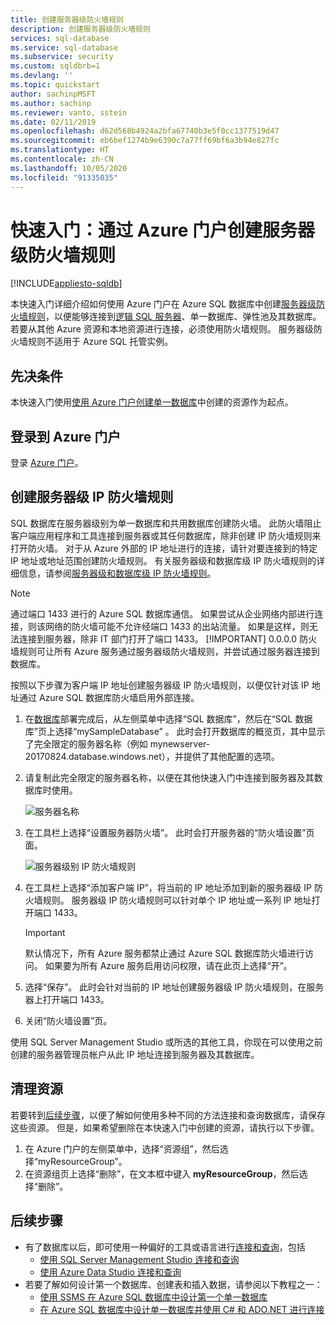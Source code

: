 ```yaml
---
title: 创建服务器级防火墙规则
description: 创建服务器级防火墙规则
services: sql-database
ms.service: sql-database
ms.subservice: security
ms.custom: sqldbrb=1
ms.devlang: ''
ms.topic: quickstart
author: sachinpMSFT
ms.author: sachinp
ms.reviewer: vanto, sstein
ms.date: 02/11/2019
ms.openlocfilehash: d62d568b4924a2bfa67740b3e5f0cc1377519d47
ms.sourcegitcommit: eb6bef1274b9e6390c7a77ff69bf6a3b94e827fc
ms.translationtype: HT
ms.contentlocale: zh-CN
ms.lasthandoff: 10/05/2020
ms.locfileid: "91335035"
---
```

# <a name="quickstart-create-a-server-level-firewall-rule-using-the-azure-portal"></a>快速入门：通过 Azure 门户创建服务器级防火墙规则
[!INCLUDE[appliesto-sqldb](../includes/appliesto-sqldb.md)]

本快速入门详细介绍如何使用 Azure 门户在 Azure SQL 数据库中创建[服务器级防火墙规则](firewall-configure.md)，以便能够连接到[逻辑 SQL 服务器](logical-servers.md)、单一数据库、弹性池及其数据库。 若要从其他 Azure 资源和本地资源进行连接，必须使用防火墙规则。 服务器级防火墙规则不适用于 Azure SQL 托管实例。

## <a name="prerequisites"></a>先决条件

本快速入门使用[使用 Azure 门户创建单一数据库](single-database-create-quickstart.md)中创建的资源作为起点。

## <a name="sign-in-to-the-azure-portal"></a>登录到 Azure 门户

登录 [Azure 门户](https://portal.azure.com/)。

## <a name="create-a-server-level-ip-firewall-rule"></a>创建服务器级 IP 防火墙规则

 SQL 数据库在服务器级别为单一数据库和共用数据库创建防火墙。 此防火墙阻止客户端应用程序和工具连接到服务器或其任何数据库，除非创建 IP 防火墙规则来打开防火墙。 对于从 Azure 外部的 IP 地址进行的连接，请针对要连接到的特定 IP 地址或地址范围创建防火墙规则。 有关服务器级和数据库级 IP 防火墙规则的详细信息，请参阅[服务器级和数据库级 IP 防火墙规则](firewall-configure.md)。

> [!NOTE]
> 通过端口 1433 进行的 Azure SQL 数据库通信。 如果尝试从企业网络内部进行连接，则该网络的防火墙可能不允许经端口 1433 的出站流量。 如果是这样，则无法连接到服务器，除非 IT 部门打开了端口 1433。
> [!IMPORTANT]
> 0\.0.0.0 防火墙规则可让所有 Azure 服务通过服务器级防火墙规则，并尝试通过服务器连接到数据库。

按照以下步骤为客户端 IP 地址创建服务器级 IP 防火墙规则，以便仅针对该 IP 地址通过 Azure SQL 数据库防火墙启用外部连接。

1. 在[数据库](#prerequisites)部署完成后，从左侧菜单中选择“SQL 数据库”，然后在“SQL 数据库”页上选择“mySampleDatabase”  。 此时会打开数据库的概览页，其中显示了完全限定的服务器名称（例如 mynewserver-20170824.database.windows.net），并提供了其他配置的选项。

2. 请复制此完全限定的服务器名称，以便在其他快速入门中连接到服务器及其数据库时使用。

   ![服务器名称](./media/firewall-create-server-level-portal-quickstart/server-name.png)

3. 在工具栏上选择“设置服务器防火墙”。 此时会打开服务器的“防火墙设置”页面。

   ![服务器级别 IP 防火墙规则](./media/firewall-create-server-level-portal-quickstart/server-firewall-rule.png)

4. 在工具栏上选择“添加客户端 IP”，将当前的 IP 地址添加到新的服务器级 IP 防火墙规则。 服务器级 IP 防火墙规则可以针对单个 IP 地址或一系列 IP 地址打开端口 1433。

   > [!IMPORTANT]
   > 默认情况下，所有 Azure 服务都禁止通过 Azure SQL 数据库防火墙进行访问。 如果要为所有 Azure 服务启用访问权限，请在此页上选择“开”。
   >

5. 选择“保存”。 此时会针对当前的 IP 地址创建服务器级 IP 防火墙规则，在服务器上打开端口 1433。

6. 关闭“防火墙设置”页。

使用 SQL Server Management Studio 或所选的其他工具，你现在可以使用之前创建的服务器管理员帐户从此 IP 地址连接到服务器及其数据库。

## <a name="clean-up-resources"></a>清理资源

若要转到[后续步骤](#next-steps)，以便了解如何使用多种不同的方法连接和查询数据库，请保存这些资源。 但是，如果希望删除在本快速入门中创建的资源，请执行以下步骤。

1. 在 Azure 门户的左侧菜单中，选择“资源组”，然后选择“myResourceGroup”。
2. 在资源组页上选择“删除”，在文本框中键入 **myResourceGroup**，然后选择“删除”。

## <a name="next-steps"></a>后续步骤

- 有了数据库以后，即可使用一种偏好的工具或语言进行[连接和查询](connect-query-content-reference-guide.md)，包括
  - [使用 SQL Server Management Studio 连接和查询](connect-query-ssms.md)
  - [使用 Azure Data Studio 连接和查询](/sql/azure-data-studio/quickstart-sql-database?toc=/azure/sql-database/toc.json)
- 若要了解如何设计第一个数据库、创建表和插入数据，请参阅以下教程之一：
  - [使用 SSMS 在 Azure SQL 数据库中设计第一个单一数据库](design-first-database-tutorial.md)
  - [在 Azure SQL 数据库中设计单一数据库并使用 C# 和 ADO.NET 进行连接](design-first-database-csharp-tutorial.md)
